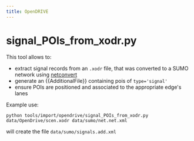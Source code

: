 ```yaml
---
title: OpenDRIVE
---
```


# signal_POIs_from_xodr.py

This tool allows to:

- extract signal records from an `.xodr` file, that was converted to a SUMO network using [netconvert](../../netconvert.md)
- generate an {{AdditionalFile}} containing pois of `type='signal'`
- ensure POIs are positioned and associated to the appropriate edge's lanes


Example use:
```
python tools/import/opendrive/signal_POIs_from_xodr.py data/OpenDrive/scen.xodr data/sumo/net.net.xml
```
will create the file `data/sumo/signals.add.xml`